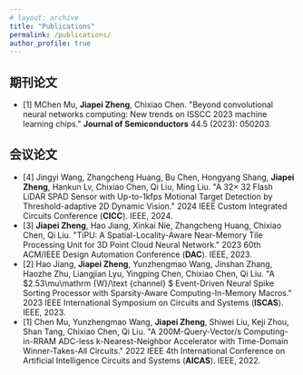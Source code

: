 ```yaml
---
# layout: archive
title: "Publications"
permalink: /publications/
author_profile: true
---
```


<!-- {% if author.googlescholar %}
  You can also find my articles on <u><a href="{{author.googlescholar}}">my Google Scholar profile</a>.</u>
{% endif %}

{% include base_path %}

{% for post in site.publications reversed %}
  {% include archive-single.html %}
{% endfor %} -->

## 期刊论文

- [1] MChen Mu, **Jiapei Zheng**, Chixiao Chen. "Beyond convolutional neural networks computing: New trends on ISSCC 2023 machine learning chips." **Journal of Semiconductors** 44.5 (2023): 050203.

## 会议论文
- [4] Jingyi Wang, Zhangcheng Huang, Bu Chen, Hongyang Shang, **Jiapei Zheng**, Hankun Lv, Chixiao Chen, Qi Liu, Ming Liu. "A 32× 32 Flash LiDAR SPAD Sensor with Up-to-1kfps Motional Target Detection by Threshold-adaptive 2D Dynamic Vision." 2024 IEEE Custom Integrated Circuits Conference (**CICC**). IEEE, 2024.
- [3] **Jiapei Zheng**, Hao Jiang, Xinkai Nie, Zhangcheng Huang, Chixiao Chen, Qi Liu. "TiPU: A Spatial-Locality-Aware Near-Memory Tile Processing Unit for 3D Point Cloud Neural Network." 2023 60th ACM/IEEE Design Automation Conference (**DAC**). IEEE, 2023.
- [2] Hao Jiang, **Jiapei Zheng**, Yunzhengmao Wang, Jinshan Zhang, Haozhe Zhu, Liangjian Lyu, Yingping Chen, Chixiao Chen, Qi Liu. "A $2.53\mu\mathrm {W}/\text {channel} $ Event-Driven Neural Spike Sorting Processor with Sparsity-Aware Computing-In-Memory Macros." 2023 IEEE International Symposium on Circuits and Systems (**ISCAS**). IEEE, 2023.
- [1] Chen Mu, Yunzhengmao Wang, **Jiapei Zheng**, Shiwei Liu, Keji Zhou, Shan Tang, Chixiao Chen, Qi Liu. "A 200M-Query-Vector/s Computing-in-RRAM ADC-less k-Nearest-Neighbor Accelerator with Time-Domain Winner-Takes-All Circuits." 2022 IEEE 4th International Conference on Artificial Intelligence Circuits and Systems (**AICAS**). IEEE, 2022.

